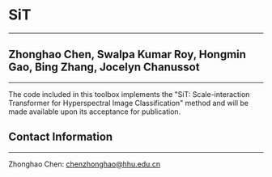 # SiT
----------
## Zhonghao Chen, Swalpa Kumar Roy, Hongmin Gao, Bing Zhang, Jocelyn Chanussot
----------
The code included in this toolbox implements the "SiT: Scale-interaction Transformer for Hyperspectral Image Classification" method and will be made available upon its acceptance for publication.

  
  ## Contact Information
  ----------
  Zhonghao Chen: chenzhonghao@hhu.edu.cn
  
